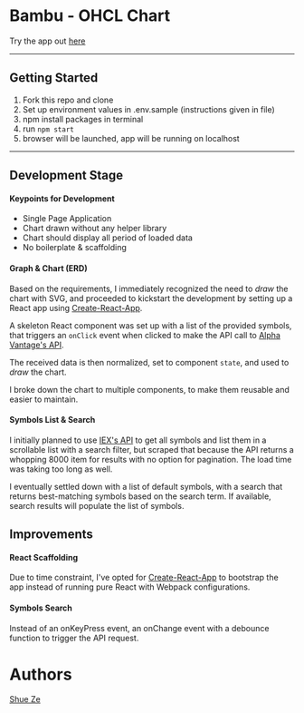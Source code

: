 **Bambu** - OHCL Chart
=====

Try the app out [here](https://ohclchart-shueze.surge.sh)

---

Getting Started
------
1. Fork this repo and clone
2. Set up environment values in .env.sample (instructions given in file)
3. npm install packages in terminal
4. run ```npm start```
5. browser will be launched, app will be running on localhost

---

Development Stage
------

#### Keypoints for Development
* Single Page Application
* Chart drawn without any helper library
* Chart should display all period of loaded data
* No boilerplate & scaffolding

#### Graph & Chart (ERD)
Based on the requirements, I immediately recognized the need to *draw* the chart with SVG, and proceeded to kickstart the development by setting up a React app using [Create-React-App](https://github.com/facebook/create-react-app).

A skeleton React component was set up with a list of the provided symbols, that triggers an `onClick` event when clicked to make the API call to [Alpha Vantage's API](https://www.alphavantage.co/).

The received data is then normalized, set to component `state`, and used to *draw* the chart.

I broke down the chart to multiple components, to make them reusable and easier to maintain.

#### Symbols List & Search
I initially planned to use [IEX's API](https://api.iextrading.com/1.0/ref-data/symbols) to get all symbols and list them in a scrollable list with a search filter, but scraped that because the API returns a whopping 8000 item for results with no option for pagination. The load time was taking too long as well.

I eventually settled down with a list of default symbols, with a search that returns best-matching symbols based on the search term. If available, search results will populate the list of symbols.

Improvements
------

#### React Scaffolding
Due to time constraint, I've opted for [Create-React-App](https://github.com/facebook/create-react-app) to bootstrap the app instead of running pure React with Webpack configurations.

#### Symbols Search
Instead of an onKeyPress event, an onChange event with a debounce function to trigger the API request. 

# Authors
[Shue Ze](https://github.com/dorkblue)
